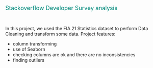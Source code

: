 <p><span style="color:#00897b;font-size:18px;">Stackoverflow Developer Survey analysis</span></p>
<p>&nbsp;</p>
In this project, we used the FIA 21 Statistics dataset to perform Data Cleaning and transform some data.
Project features:
 
* column transforming
* use of Seaborn
* checking columns are ok and there are no inconsistencies
* finding outliers

